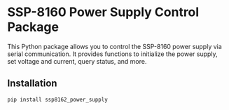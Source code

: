 # SSP-8160 Power Supply Control Package

This Python package allows you to control the SSP-8160 power supply via serial communication. It provides functions to initialize the power supply, set voltage and current, query status, and more.

## Installation

```bash
pip install ssp8162_power_supply